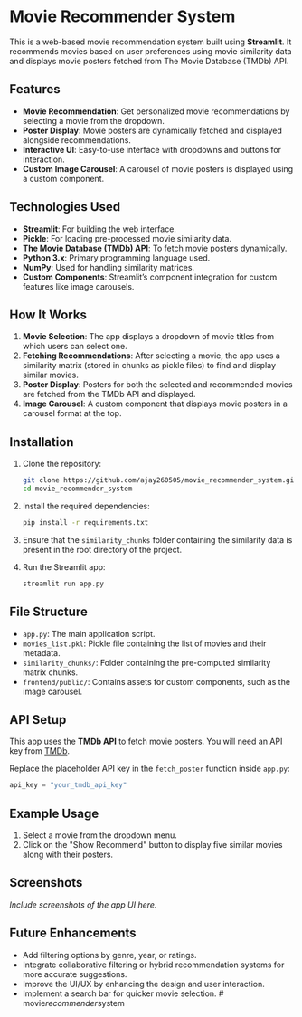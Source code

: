 # Movie Recommender System

This is a web-based movie recommendation system built using **Streamlit**. It recommends movies based on user preferences using movie similarity data and displays movie posters fetched from The Movie Database (TMDb) API.

## Features
- **Movie Recommendation**: Get personalized movie recommendations by selecting a movie from the dropdown.
- **Poster Display**: Movie posters are dynamically fetched and displayed alongside recommendations.
- **Interactive UI**: Easy-to-use interface with dropdowns and buttons for interaction.
- **Custom Image Carousel**: A carousel of movie posters is displayed using a custom component.

## Technologies Used
- **Streamlit**: For building the web interface.
- **Pickle**: For loading pre-processed movie similarity data.
- **The Movie Database (TMDb) API**: To fetch movie posters dynamically.
- **Python 3.x**: Primary programming language used.
- **NumPy**: Used for handling similarity matrices.
- **Custom Components**: Streamlit’s component integration for custom features like image carousels.

## How It Works
1. **Movie Selection**: The app displays a dropdown of movie titles from which users can select one.
2. **Fetching Recommendations**: After selecting a movie, the app uses a similarity matrix (stored in chunks as pickle files) to find and display similar movies.
3. **Poster Display**: Posters for both the selected and recommended movies are fetched from the TMDb API and displayed.
4. **Image Carousel**: A custom component that displays movie posters in a carousel format at the top.

## Installation

1. Clone the repository:
   ```bash
   git clone https://github.com/ajay260505/movie_recommender_system.git
   cd movie_recommender_system
   ```

2. Install the required dependencies:
   ```bash
   pip install -r requirements.txt
   ```

3. Ensure that the `similarity_chunks` folder containing the similarity data is present in the root directory of the project.

4. Run the Streamlit app:
   ```bash
   streamlit run app.py
   ```

## File Structure
- `app.py`: The main application script.
- `movies_list.pkl`: Pickle file containing the list of movies and their metadata.
- `similarity_chunks/`: Folder containing the pre-computed similarity matrix chunks.
- `frontend/public/`: Contains assets for custom components, such as the image carousel.

## API Setup
This app uses the **TMDb API** to fetch movie posters. You will need an API key from [TMDb](https://www.themoviedb.org/documentation/api).

Replace the placeholder API key in the `fetch_poster` function inside `app.py`:
```python
api_key = "your_tmdb_api_key"
```

## Example Usage
1. Select a movie from the dropdown menu.
2. Click on the "Show Recommend" button to display five similar movies along with their posters.

## Screenshots
*Include screenshots of the app UI here.*

## Future Enhancements
- Add filtering options by genre, year, or ratings.
- Integrate collaborative filtering or hybrid recommendation systems for more accurate suggestions.
- Improve the UI/UX by enhancing the design and user interaction.
- Implement a search bar for quicker movie selection.
#   m o v i e _ r e c o m m e n d e r _ s y s t e m  
 